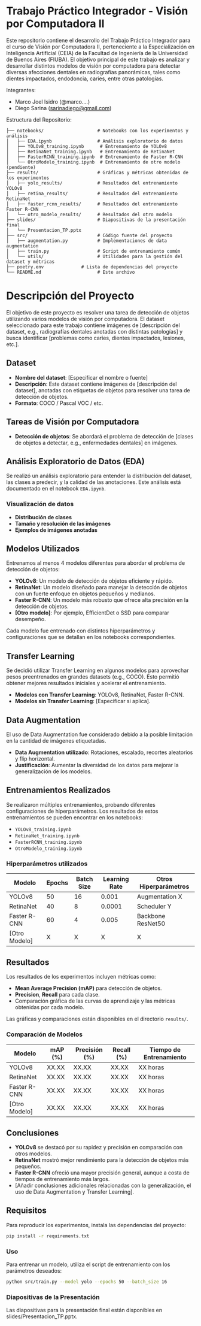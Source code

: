 # Trabajo Práctico Integrador - Visión por Computadora II

Este repositorio contiene el desarrollo del Trabajo Práctico Integrador para el curso de Visión por Computadora II, perteneciente a la Especialización en Inteligencia Artificial (CEIA) de la Facultad de Ingeniería de la Universidad de Buenos Aires (FIUBA). El objetivo principal de este trabajo es analizar y desarrollar distintos modelos de visión por computadora para detectar diversas afecciones dentales en radiografías panorámicas, tales como dientes impactados, endodoncia, caries, entre otras patologías.

Integrantes:
- Marco Joel Isidro (@marco....)
- Diego Sarina (sarinadiego@gmail.com)

Estructura del Repositorio:

```
├── notebooks/                    # Notebooks con los experimentos y análisis
│   ├── EDA.ipynb                 # Análisis exploratorio de datos
│   ├── YOLOv8_training.ipynb      # Entrenamiento de YOLOv8
│   ├── RetinaNet_training.ipynb   # Entrenamiento de RetinaNet
│   ├── FasterRCNN_training.ipynb  # Entrenamiento de Faster R-CNN
│   └── OtroModelo_training.ipynb  # Entrenamiento de otro modelo (pendiente)
├── results/                      # Gráficas y métricas obtenidas de los experimentos
│   ├── yolo_results/             # Resultados del entrenamiento YOLOv8
│   ├── retina_results/           # Resultados del entrenamiento RetinaNet
│   ├── faster_rcnn_results/      # Resultados del entrenamiento Faster R-CNN
│   └── otro_modelo_results/      # Resultados del otro modelo
├── slides/                       # Diapositivas de la presentación final
│   └── Presentacion_TP.pptx      
├── src/                          # Código fuente del proyecto
│   ├── augmentation.py           # Implementaciones de data augmentation
│   ├── train.py                  # Script de entrenamiento común
│   └── utils/                    # Utilidades para la gestión del dataset y métricas
├── poetry.env              # Lista de dependencias del proyecto
└── README.md                     # Este archivo
```

# Descripción del Proyecto

El objetivo de este proyecto es resolver una tarea de detección de objetos utilizando varios modelos de visión por computadora. El dataset seleccionado para este trabajo contiene imágenes de [descripción del dataset, e.g., radiografías dentales anotadas con distintas patologías] y busca identificar [problemas como caries, dientes impactados, lesiones, etc.].

## Dataset

- **Nombre del dataset**: [Especificar el nombre o fuente]
- **Descripción**: Este dataset contiene imágenes de [descripción del dataset], anotadas con etiquetas de objetos para resolver una tarea de detección de objetos.
- **Formato**: COCO / Pascal VOC / etc.

## Tareas de Visión por Computadora

- **Detección de objetos**: Se abordará el problema de detección de [clases de objetos a detectar, e.g., enfermedades dentales] en imágenes.

## Análisis Exploratorio de Datos (EDA)

Se realizó un análisis exploratorio para entender la distribución del dataset, las clases a predecir, y la calidad de las anotaciones. Este análisis está documentado en el notebook `EDA.ipynb`.

### Visualización de datos

- **Distribución de clases**
- **Tamaño y resolución de las imágenes**
- **Ejemplos de imágenes anotadas**

## Modelos Utilizados

Entrenamos al menos 4 modelos diferentes para abordar el problema de detección de objetos:

- **YOLOv8**: Un modelo de detección de objetos eficiente y rápido.
- **RetinaNet**: Un modelo diseñado para manejar la detección de objetos con un fuerte enfoque en objetos pequeños y medianos.
- **Faster R-CNN**: Un modelo más robusto que ofrece alta precisión en la detección de objetos.
- **[Otro modelo]**: Por ejemplo, EfficientDet o SSD para comparar desempeño.

Cada modelo fue entrenado con distintos hiperparámetros y configuraciones que se detallan en los notebooks correspondientes.

## Transfer Learning

Se decidió utilizar Transfer Learning en algunos modelos para aprovechar pesos preentrenados en grandes datasets (e.g., COCO). Esto permitió obtener mejores resultados iniciales y acelerar el entrenamiento.

- **Modelos con Transfer Learning**: YOLOv8, RetinaNet, Faster R-CNN.
- **Modelos sin Transfer Learning**: [Especificar si aplica].

## Data Augmentation

El uso de Data Augmentation fue considerado debido a la posible limitación en la cantidad de imágenes etiquetadas.

- **Data Augmentation utilizado**: Rotaciones, escalado, recortes aleatorios y flip horizontal.
- **Justificación**: Aumentar la diversidad de los datos para mejorar la generalización de los modelos.

## Entrenamientos Realizados

Se realizaron múltiples entrenamientos, probando diferentes configuraciones de hiperparámetros. Los resultados de estos entrenamientos se pueden encontrar en los notebooks:

- `YOLOv8_training.ipynb`
- `RetinaNet_training.ipynb`
- `FasterRCNN_training.ipynb`
- `OtroModelo_training.ipynb`

### Hiperparámetros utilizados

| Modelo          | Epochs | Batch Size | Learning Rate | Otros Hiperparámetros     |
|-----------------|--------|------------|---------------|---------------------------|
| YOLOv8          | 50     | 16         | 0.001         | Augmentation X             |
| RetinaNet       | 40     | 8          | 0.0001        | Scheduler Y                |
| Faster R-CNN    | 60     | 4          | 0.005         | Backbone ResNet50          |
| [Otro Modelo]   | X      | X          | X             | X                         |

## Resultados

Los resultados de los experimentos incluyen métricas como:

- **Mean Average Precision (mAP)** para detección de objetos.
- **Precision**, **Recall** para cada clase.
- Comparación gráfica de las curvas de aprendizaje y las métricas obtenidas por cada modelo.

Las gráficas y comparaciones están disponibles en el directorio `results/`.

### Comparación de Modelos

| Modelo          | mAP (%) | Precisión (%) | Recall (%) | Tiempo de Entrenamiento |
|-----------------|---------|---------------|------------|-------------------------|
| YOLOv8          | XX.XX   | XX.XX         | XX.XX      | XX horas                |
| RetinaNet       | XX.XX   | XX.XX         | XX.XX      | XX horas                |
| Faster R-CNN    | XX.XX   | XX.XX         | XX.XX      | XX horas                |
| [Otro Modelo]   | XX.XX   | XX.XX         | XX.XX      | XX horas                |

## Conclusiones

- **YOLOv8** se destacó por su rapidez y precisión en comparación con otros modelos.
- **RetinaNet** mostró mejor rendimiento para la detección de objetos más pequeños.
- **Faster R-CNN** ofreció una mayor precisión general, aunque a costa de tiempos de entrenamiento más largos.
- [Añadir conclusiones adicionales relacionadas con la generalización, el uso de Data Augmentation y Transfer Learning].

## Requisitos

Para reproducir los experimentos, instala las dependencias del proyecto:

```bash
pip install -r requirements.txt
```


### Uso
Para entrenar un modelo, utiliza el script de entrenamiento con los parámetros deseados:

```bash
python src/train.py --model yolo --epochs 50 --batch_size 16
```

### Diapositivas de la Presentación
Las diapositivas para la presentación final están disponibles en slides/Presentacion_TP.pptx.